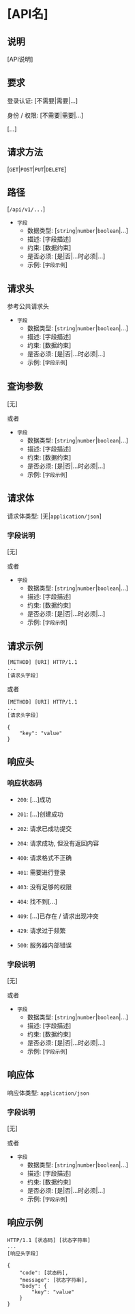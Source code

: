 # [API名]

## 说明

[API说明]

## 要求

登录认证: [不需要|需要|...]

身份 / 权限: [不需要|需要|...]

[...]

## 请求方法

[`GET`|`POST`|`PUT`|`DELETE`]

## 路径

[`/api/v1/...`]

- `字段`
    - 数据类型: [`string`|`number`|`boolean`|...]
    - 描述: [字段描述]
    - 约束: [数据约束]
    - 是否必须: [是|否|...时必须|...]
    - 示例: [`字段示例`]

## 请求头

参考公共请求头

- `字段`
    - 数据类型: [`string`|`number`|`boolean`|...]
    - 描述: [字段描述]
    - 约束: [数据约束]
    - 是否必须: [是|否|...时必须|...]
    - 示例: [`字段示例`]

## 查询参数

[无]

或者

- `字段`
    - 数据类型: [`string`|`number`|`boolean`|...]
    - 描述: [字段描述]
    - 约束: [数据约束]
    - 是否必须: [是|否|...时必须|...]
    - 示例: [`字段示例`]

## 请求体

请求体类型: [无|`application/json`]

### 字段说明

[无]

或者

- `字段`
    - 数据类型: [`string`|`number`|`boolean`|...]
    - 描述: [字段描述]
    - 约束: [数据约束]
    - 是否必须: [是|否|...时必须|...]
    - 示例: [`字段示例`]

## 请求示例

```
[METHOD] [URI] HTTP/1.1
...
[请求头字段]
```

或者

```
[METHOD] [URI] HTTP/1.1
...
[请求头字段]

{
    "key": "value"
}
```

## 响应头

### 响应状态码

- `200`: [...]成功

- `201`: [...]创建成功

- `202`: 请求已成功提交

- `204`: 请求成功, 但没有返回内容

- `400`: 请求格式不正确

- `401`: 需要进行登录

- `403`: 没有足够的权限

- `404`: 找不到[...]

- `409`: [...]已存在 / 请求出现冲突

- `429`: 请求过于频繁

- `500`: 服务器内部错误

### 字段说明

[无]

或者

- `字段`
    - 数据类型: [`string`|`number`|`boolean`|...]
    - 描述: [字段描述]
    - 约束: [数据约束]
    - 是否必须: [是|否|...时必须|...]
    - 示例: [`字段示例`]

## 响应体

响应体类型: `application/json`

### 字段说明

[无]

或者

- `字段`
    - 数据类型: [`string`|`number`|`boolean`|...]
    - 描述: [字段描述]
    - 约束: [数据约束]
    - 是否必须: [是|否|...时必须|...]
    - 示例: [`字段示例`]

## 响应示例

```
HTTP/1.1 [状态码] [状态字符串]
...
[响应头字段]

{
    "code": [状态码],
    "message": [状态字符串],
    "body": {
        "key": "value"
    }
}
```